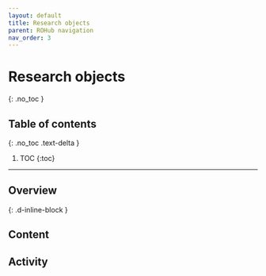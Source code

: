 ```yaml
---
layout: default
title: Research objects
parent: ROHub navigation
nav_order: 3
---
```


# Research objects
{: .no_toc }

## Table of contents
{: .no_toc .text-delta }

1. TOC
{:toc}

---

## Overview
{: .d-inline-block }


## Content

## Activity

